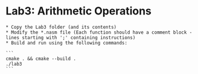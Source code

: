 # Lab3: Arithmetic Operations
    * Copy the Lab3 folder (and its contents)
    * Modify the *.nasm file (Each function should have a comment block - lines starting with ';' containing instructions)
    * Build and run using the following commands: 

    ```
    cmake . && cmake --build .
    ./lab3
    ```